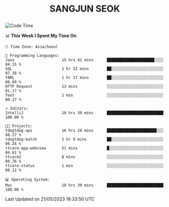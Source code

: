 <h1>
 <p align="center">
   SANGJUN SEOK
 </p>
</h1>

<!--START_SECTION:waka-->
![Code Time](http://img.shields.io/badge/Code%20Time-2%2C587%20hrs%2016%20mins-blue)

📊 **This Week I Spent My Time On** 

```text
🕑︎ Time Zone: Asia/Seoul

💬 Programming Languages: 
Java                     15 hrs 42 mins      █████████████████████░░░░   84.15 % 
SQL                      1 hr 22 mins        ██░░░░░░░░░░░░░░░░░░░░░░░   07.38 % 
YAML                     1 hr 17 mins        ██░░░░░░░░░░░░░░░░░░░░░░░   06.89 % 
HTTP Request             13 mins             ░░░░░░░░░░░░░░░░░░░░░░░░░   01.17 % 
Text                     1 min               ░░░░░░░░░░░░░░░░░░░░░░░░░   00.17 % 

🔥 Editors: 
IntelliJ                 18 hrs 39 mins      █████████████████████████   100.00 % 

🐱‍💻 Projects: 
tdogtdog-api             16 hrs 28 mins      ██████████████████████░░░   88.27 % 
tdogtdog-batch           1 hr 9 mins         ██░░░░░░░░░░░░░░░░░░░░░░░   06.24 % 
ttcare-app-webview       51 mins             █░░░░░░░░░░░░░░░░░░░░░░░░   04.61 % 
ttcare2                  8 mins              ░░░░░░░░░░░░░░░░░░░░░░░░░   00.76 % 
ttcare-status            1 min               ░░░░░░░░░░░░░░░░░░░░░░░░░   00.12 % 

💻 Operating System: 
Mac                      18 hrs 39 mins      █████████████████████████   100.00 % 
```


 Last Updated on 21/05/2023 18:33:50 UTC
<!--END_SECTION:waka-->
